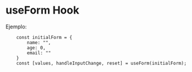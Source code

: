 # useForm Hook

Ejemplo:

```
    const initialForm = {
        name: "",
        age: 0,
        email: ""
    }
    const [values, handleInputChange, reset] = useForm(initialForm);
```